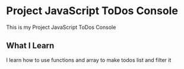 # Project JavaScript ToDos Console

This is my Project JavaScript ToDos Console

## What I Learn

I learn how to use functions and array to make todos list and filter it
